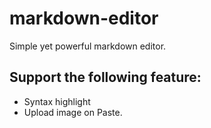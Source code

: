 markdown-editor
===============

Simple yet powerful markdown editor.

## Support the following feature: 

* Syntax highlight
* Upload image on Paste.
